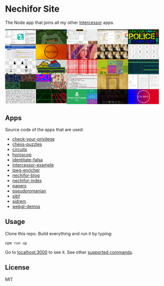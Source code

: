 # Nechifor Site

The Node app that joins all my other [Intercessor][] apps.

![Nechifor Site screenshot.](screenshot.png)

## Apps

Source code of the apps that are used:

* [check-your-privilege](https://github.com/paul-nechifor/check-your-privilege)
* [chess-puzzles](https://github.com/paul-nechifor/chess-puzzles)
* [circuits](https://github.com/paul-nechifor/circuits)
* [horoscop](https://github.com/paul-nechifor/horoscop)
* [identitate-falsa](https://github.com/paul-nechifor/identitate-falsa)
* [intercessor-example](https://github.com/paul-nechifor/intercessor-example)
* [jpeg-enricher](https://github.com/paul-nechifor/jpeg-enricher)
* [nechifor-blog](https://github.com/paul-nechifor/nechifor-blog)
* [nechifor-index](https://github.com/paul-nechifor/nechifor-index)
* [papers](https://github.com/paul-nechifor/papers)
* [pseudoromanian](https://github.com/paul-nechifor/pseudoromanian)
* [sibf](https://github.com/paul-nechifor/sibf)
* [sidrem](https://github.com/paul-nechifor/sidrem)
* [webgl-demos](https://github.com/paul-nechifor/webgl-demos)

## Usage

Clone this repo. Build everything and run it by typing:

    npm run up

Go to [localhost:3000](http://localhost:3000) to see it. See other [supported
commands][sc].

## License

MIT

[Intercessor]: https://github.com/paul-nechifor/intercessor
[sc]: https://github.com/paul-nechifor/intercessor#supported-commands
